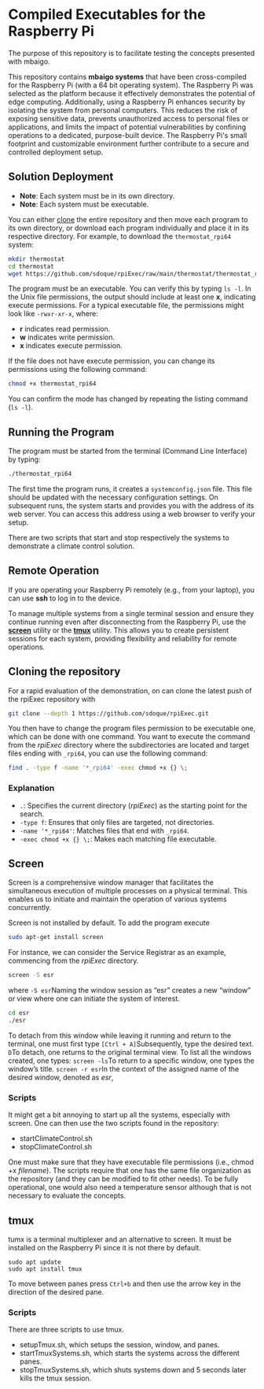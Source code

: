 # Compiled Executables for the Raspberry Pi

The purpose of this repository is to facilitate testing the concepts presented with mbaigo.

This repository contains **mbaigo systems** that have been cross-compiled for the Raspberry Pi (with a 64 bit operating system). The Raspberry Pi was selected as the platform because it effectively demonstrates the potential of edge computing. Additionally, using a Raspberry Pi enhances security by isolating the system from personal computers. This reduces the risk of exposing sensitive data, prevents unauthorized access to personal files or applications, and limits the impact of potential vulnerabilities by confining operations to a dedicated, purpose-built device. The Raspberry Pi's small footprint and customizable environment further contribute to a secure and controlled deployment setup.

## Solution Deployment

- **Note**: Each system must be in its own directory.
- **Note**: Each system must be executable.

You can either [clone](#cloning-the-repository) the entire repository and then move each program to its own directory, or download each program individually and place it in its respective directory. For example, to download the `thermostat_rpi64` system:

``` bash
mkdir thermostat
cd thermostat
wget https://github.com/sdoque/rpiExec/raw/main/thermostat/thermostat_rpi64
```

The program must be an executable. You can verify this by typing `ls -l`. In the Unix file permissions, the output should include at least one **x**, indicating execute permissions. For a typical executable file, the permissions might look like `-rwxr-xr-x`, where:

- **r** indicates read permission.
- **w** indicates write permission.
- **x** indicates execute permission.

If the file does not have execute permission, you can change its permissions using the following command:

``` bash
chmod +x thermostat_rpi64
```

You can confirm the mode has changed by repeating the listing command (`ls -l`).

## Running the Program

The program must be started from the terminal (Command Line Interface) by typing:

``` bash
./thermostat_rpi64
```

The first time the program runs, it creates a `systemconfig.json` file. This file should be updated with the necessary configuration settings. On subsequent runs, the system starts and provides you with the address of its web server. You can access this address using a web browser to verify your setup.

There are two scripts that start and stop respectively the systems to demonstrate a climate control solution.

## Remote Operation

If you are operating your Raspberry Pi remotely (e.g., from your laptop), you can use **ssh** to log in to the device.

To manage multiple systems from a single terminal session and ensure they continue running even after disconnecting from the Raspberry Pi, use the [**screen**](#screen) utility or the [**tmux**](#tmux) utility. This allows you to create persistent sessions for each system, providing flexibility and reliability for remote operations.

## Cloning the repository

For a rapid evaluation of the demonstration, on can clone the latest push of the rpiExec repository with

``` bash
git clone --depth 1 https://github.com/sdoque/rpiExec.git
```

You then have to change the program files permission to be executable one, which can be done with one command. You want to execute the command from the *rpiExec* directory where the subdirectories are located and target files ending with `_rpi64`, you can use the following command:

``` bash
find . -type f -name '*_rpi64' -exec chmod +x {} \;
```

### Explanation

- `.`: Specifies the current directory (*rpiExec*) as the starting point for the search.
- `-type f`: Ensures that only files are targeted, not directories.
- `-name '*_rpi64'`: Matches files that end with `_rpi64`.
- `-exec chmod +x {} \;`: Makes each matching file executable.

## Screen

Screen is a comprehensive window manager that facilitates the simultaneous execution of multiple processes on a physical terminal. This enables us to initiate and maintain the operation of various systems concurrently.

Screen is not installed by default. To add the program execute

``` bash
sudo apt-get install screen
```

For instance, we can consider the Service Registrar as an example, commencing from the *rpiExec* directory.

 ``` bash
 screen -S esr
 ```

where  ```-S esr```Naming the window session as “esr” creates a new “window” or view where one can initiate the system of interest.

 ``` bash
 cd esr
 ./esr
 ```

To detach from this window while leaving it running and return to the terminal, one must first type ```[Ctrl + A]```Subsequently, type the desired text. ```D```To detach, one returns to the original terminal view. To list all the windows created, one types: ```screen -ls```To return to a specific window, one types the window’s title. ```screen -r esr```In the context of the assigned name of the desired window, denoted as *esr*,

### Scripts

It might get a bit annoying to start up all the systems, especially with screen. One can then use the two scripts found in the repository:

- startClimateControl.sh
- stopClimateControl.sh

One must make sure that they have executable file permissions (i.e., chmod +x *filename*). The scripts require that one has the same file organization as the repository (and they can be modified to fit other needs). To be fully operational, one would also need a temperature sensor although that is not necessary to evaluate the concepts.

## tmux
tumx is a terminal multiplexer and an alternative to screen. It must be installed on the Raspberry Pi since it is not there by default.
```
sudo apt update
sudo apt install tmux
```

To move between panes press ```Ctrl+b``` and then use the arrow key in the direction of the desired pane.

### Scripts

There are three scripts to use tmux.
- setupTmux.sh, which setups the session, window, and panes.
- startTmuxSystems.sh, which starts the systems across the different panes.
- stopTmuxSystems.sh, which shuts systems down and 5 seconds later kills the tmux session.
